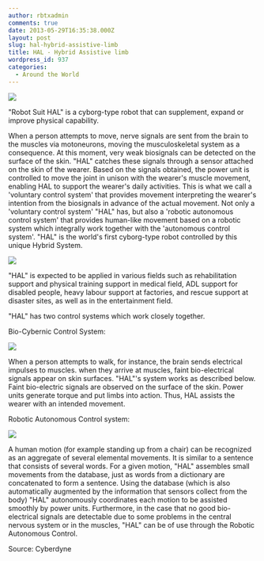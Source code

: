 ```yaml
---
author: rbtxadmin
comments: true
date: 2013-05-29T16:35:38.000Z
layout: post
slug: hal-hybrid-assistive-limb
title: HAL - Hybrid Assistive limb
wordpress_id: 937
categories:
  - Around the World
---
```


![](http://techon.nikkeibp.co.jp/english/NEWS_EN/20080417/150611/4A.jpg)

"Robot Suit HAL" is a cyborg-type robot that can supplement, expand or improve physical capability.

When a person attempts to move, nerve signals are sent from the brain to the muscles via motoneurons, moving the musculoskeletal system as a consequence. At this moment, very weak biosignals can be detected on the surface of the skin. "HAL" catches these signals through a sensor attached on the skin of the wearer. Based on the signals obtained, the power unit is controlled to move the joint in unison with the wearer's muscle movement, enabling HAL to support the wearer's daily activities. This is what we call a 'voluntary control system' that provides movement interpreting the wearer's intention from the biosignals in advance of the actual movement. Not only a 'voluntary control system' "HAL" has, but also a 'robotic autonomous control system' that provides human-like movement based on a robotic system which integrally work together with the 'autonomous control system'. "HAL" is the world's first cyborg-type robot controlled by this unique Hybrid System.

![](http://myimages.bravenet.com/168/921/119/0/cyberdyne.jpg)

"HAL" is expected to be applied in various fields such as rehabilitation support and physical training support in medical field, ADL support for disabled people, heavy labour support at factories, and rescue support at disaster sites, as well as in the entertainment field.

"HAL" has two control systems which work closely together.

Bio-Cybernic Control System:

![](http://mikeshouts.com/wp-content/uploads/2011/01/Cyberdyne-Robot-Suit-HAL-544x311px.jpg)

When a person attempts to walk, for instance, the brain sends electrical impulses to muscles. when they arrive at muscles, faint bio-electrical signals appear on skin surfaces. "HAL"'s system works as described below. Faint bio-electric signals are observed on the surface of the skin. Power units generate torque and put limbs into action. Thus, HAL assists the wearer with an intended movement.

Robotic Autonomous Control system:

![](http://www.extremetech.com/wp-content/uploads/2012/11/Hal-Exoskeleton.jpg)

A human motion (for example standing up from a chair) can be recognized as an aggregate of several elemental movements. It is similar to a sentence that consists of several words. For a given motion, "HAL" assembles small movements from the database, just as words from a dictionary are concatenated to form a sentence. Using the database (which is also automatically augmented by the information that sensors collect from the body) "HAL" autonomously coordinates each motion to be assisted smoothly by power units. Furthermore, in the case that no good bio-electrical signals are detectable due to some problems in the central nervous system or in the muscles, "HAL" can be of use through the Robotic Autonomous Control.

Source: Cyberdyne
